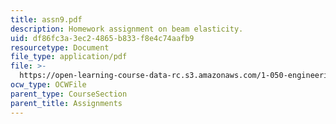 ```yaml
---
title: assn9.pdf
description: Homework assignment on beam elasticity.
uid: df86fc3a-3ec2-4865-b833-f8e4c74aafb9
resourcetype: Document
file_type: application/pdf
file: >-
  https://open-learning-course-data-rc.s3.amazonaws.com/1-050-engineering-mechanics-i-fall-2007/df86fc3a3ec24865b833f8e4c74aafb9_assn9.pdf
ocw_type: OCWFile
parent_type: CourseSection
parent_title: Assignments
---
```


